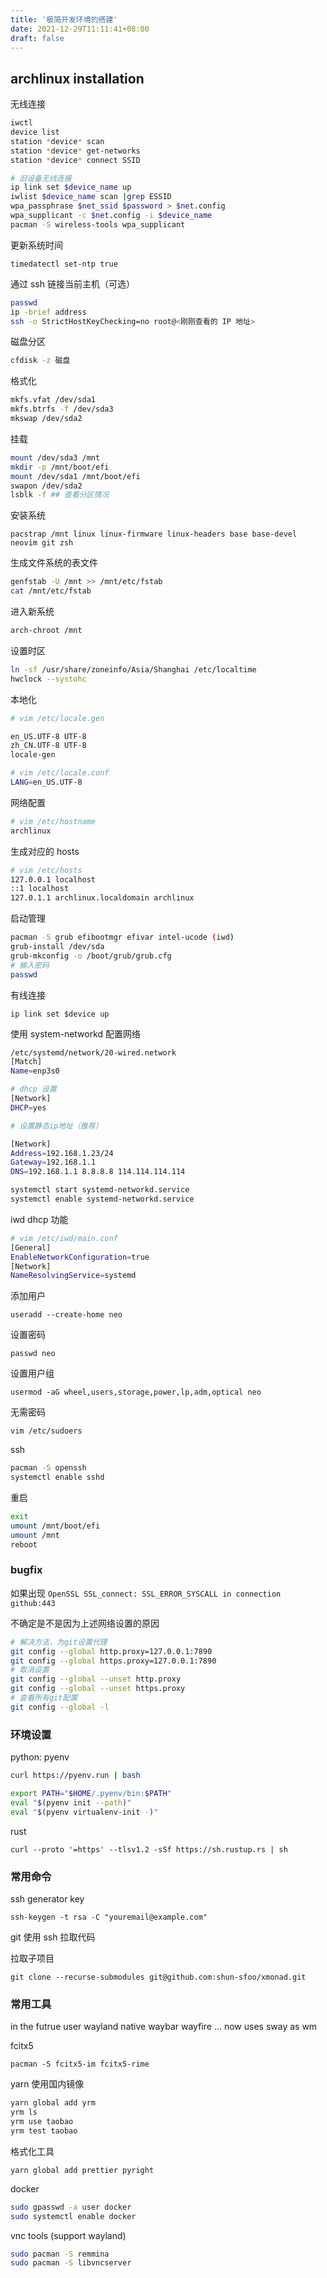 ```yaml
---
title: '极简开发环境的搭建'
date: 2021-12-29T11:11:41+08:00
draft: false
---
```


## archlinux installation

无线连接

```bash
iwctl
device list
station *device* scan
station *device* get-networks
station *device* connect SSID
```

```bash
# 旧设备无线连接
ip link set $device_name up
iwlist $device_name scan |grep ESSID
wpa_passphrase $net_ssid $password > $net.config
wpa_supplicant -c $net.config -i $device_name
pacman -S wireless-tools wpa_supplicant
```

更新系统时间

`timedatectl set-ntp true`

通过 ssh 链接当前主机（可选）

```bash
passwd
ip -brief address
ssh -o StrictHostKeyChecking=no root@<刚刚查看的 IP 地址>
```

磁盘分区

```bash
cfdisk -z 磁盘
```

格式化

```bash
mkfs.vfat /dev/sda1
mkfs.btrfs -f /dev/sda3
mkswap /dev/sda2
```

挂载

```bash
mount /dev/sda3 /mnt
mkdir -p /mnt/boot/efi
mount /dev/sda1 /mnt/boot/efi
swapon /dev/sda2
lsblk -f ## 查看分区情况
```

安装系统

`pacstrap /mnt linux linux-firmware linux-headers base base-devel neovim git zsh`

生成文件系统的表文件

```bash
genfstab -U /mnt >> /mnt/etc/fstab
cat /mnt/etc/fstab
```

进入新系统

```bash
arch-chroot /mnt
```

设置时区

```bash
ln -sf /usr/share/zoneinfo/Asia/Shanghai /etc/localtime
hwclock --systohc
```

本地化

```bash
# vim /etc/locale.gen

en_US.UTF-8 UTF-8
zh_CN.UTF-8 UTF-8
locale-gen

# vim /etc/locale.conf
LANG=en_US.UTF-8
```

网络配置

```bash
# vim /etc/hostname
archlinux
```

生成对应的 hosts

```bash
# vim /etc/hosts
127.0.0.1 localhost
::1 localhost
127.0.1.1 archlinux.localdomain archlinux
```

启动管理

```bash
pacman -S grub efibootmgr efivar intel-ucode (iwd)
grub-install /dev/sda
grub-mkconfig -o /boot/grub/grub.cfg
# 输入密码
passwd
```

有线连接

`ip link set $device up`

使用 system-networkd 配置网络

```bash
/etc/systemd/network/20-wired.network
[Match]
Name=enp3s0

# dhcp 设置
[Network]
DHCP=yes

# 设置静态ip地址（推荐）

[Network]
Address=192.168.1.23/24
Gateway=192.168.1.1
DNS=192.168.1.1 8.8.8.8 114.114.114.114

systemctl start systemd-networkd.service
systemctl enable systemd-networkd.service
```

iwd dhcp 功能

```bash
# vim /etc/iwd/main.conf
[General]
EnableNetworkConfiguration=true
[Network]
NameResolvingService=systemd
```

添加用户

`useradd --create-home neo`

设置密码

`passwd neo`

设置用户组

`usermod -aG wheel,users,storage,power,lp,adm,optical neo`

无需密码

`vim /etc/sudoers`

ssh

```bash
pacman -S openssh
systemctl enable sshd
```

重启

```bash
exit
umount /mnt/boot/efi
umount /mnt
reboot
```

### bugfix

如果出现 `OpenSSL SSL_connect: SSL_ERROR_SYSCALL in connection github:443`

不确定是不是因为上述网络设置的原因

```bash
# 解决方法，为git设置代理
git config --global http.proxy=127.0.0.1:7890
git config --global https.proxy=127.0.0.1:7890
# 取消设置
git config --global --unset http.proxy
git config --global --unset https.proxy
# 查看所有git配置
git config --global -l
```

### 环境设置

python: pyenv

```bash
curl https://pyenv.run | bash

export PATH="$HOME/.pyenv/bin:$PATH"
eval "$(pyenv init --path)"
eval "$(pyenv virtualenv-init -)"
```

rust

`curl --proto '=https' --tlsv1.2 -sSf https://sh.rustup.rs | sh`

### 常用命令

ssh generator key

`ssh-keygen -t rsa -C "youremail@example.com" `

git 使用 ssh 拉取代码

拉取子项目

`git clone --recurse-submodules git@github.com:shun-sfoo/xmonad.git`

### 常用工具

in the futrue user wayland native
waybar wayfire ...
now uses sway as wm

fcitx5

`pacman -S fcitx5-im fcitx5-rime`

yarn 使用国内镜像

```bash
yarn global add yrm
yrm ls
yrm use taobao
yrm test taobao
```

格式化工具

`yarn global add prettier pyright`

docker

```bash
sudo gpasswd -a user docker
sudo systemctl enable docker
```

vnc tools (support wayland)

```bash
sudo pacman -S remmina
sudo pacman -S libvncserver
```
